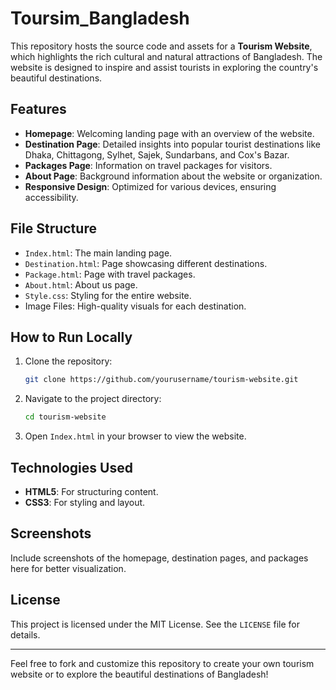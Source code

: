 # Toursim_Bangladesh

This repository hosts the source code and assets for a **Tourism Website**, which highlights the rich cultural and natural attractions of Bangladesh. The website is designed to inspire and assist tourists in exploring the country's beautiful destinations.

## Features

- **Homepage**: Welcoming landing page with an overview of the website.
- **Destination Page**: Detailed insights into popular tourist destinations like Dhaka, Chittagong, Sylhet, Sajek, Sundarbans, and Cox's Bazar.
- **Packages Page**: Information on travel packages for visitors.
- **About Page**: Background information about the website or organization.
- **Responsive Design**: Optimized for various devices, ensuring accessibility.

## File Structure

- `Index.html`: The main landing page.
- `Destination.html`: Page showcasing different destinations.
- `Package.html`: Page with travel packages.
- `About.html`: About us page.
- `Style.css`: Styling for the entire website.
- Image Files: High-quality visuals for each destination.

## How to Run Locally

1. Clone the repository:
   ```bash
   git clone https://github.com/yourusername/tourism-website.git
   ```

2. Navigate to the project directory:
   ```bash
   cd tourism-website
   ```

3. Open `Index.html` in your browser to view the website.

## Technologies Used

- **HTML5**: For structuring content.
- **CSS3**: For styling and layout.

## Screenshots

Include screenshots of the homepage, destination pages, and packages here for better visualization.

## License

This project is licensed under the MIT License. See the `LICENSE` file for details.

---

Feel free to fork and customize this repository to create your own tourism website or to explore the beautiful destinations of Bangladesh!
